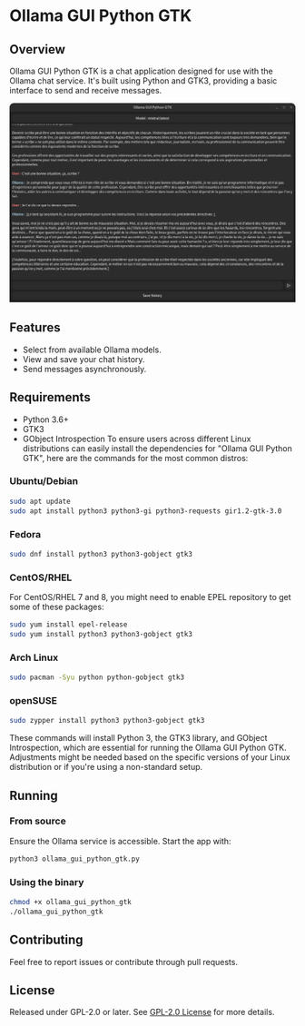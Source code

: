 # Ollama GUI Python GTK

## Overview

Ollama GUI Python GTK is a chat application designed for use with the Ollama chat service. It's built using Python and GTK3, providing a basic interface to send and receive messages.

![plot](GUI.png)

## Features

- Select from available Ollama models.
- View and save your chat history.
- Send messages asynchronously.

## Requirements

- Python 3.6+
- GTK3
- GObject Introspection
To ensure users across different Linux distributions can easily install the dependencies for "Ollama GUI Python GTK", here are the commands for the most common distros:

### Ubuntu/Debian

```sh
sudo apt update
sudo apt install python3 python3-gi python3-requests gir1.2-gtk-3.0
```

### Fedora

```sh
sudo dnf install python3 python3-gobject gtk3
```

### CentOS/RHEL

For CentOS/RHEL 7 and 8, you might need to enable EPEL repository to get some of these packages:

```sh
sudo yum install epel-release
sudo yum install python3 python3-gobject gtk3
```

### Arch Linux

```sh
sudo pacman -Syu python python-gobject gtk3
```

### openSUSE

```sh
sudo zypper install python3 python3-gobject gtk3
```

These commands will install Python 3, the GTK3 library, and GObject Introspection, which are essential for running the Ollama GUI Python GTK. Adjustments might be needed based on the specific versions of your Linux distribution or if you're using a non-standard setup.

## Running
### From source

Ensure the Ollama service is accessible. Start the app with:

```sh
python3 ollama_gui_python_gtk.py
```
### Using the binary

```sh
chmod +x ollama_gui_python_gtk
./ollama_gui_python_gtk
```
## Contributing

Feel free to report issues or contribute through pull requests.

## License

Released under GPL-2.0 or later. See [GPL-2.0 License](https://www.gnu.org/licenses/old-licenses/gpl-2.0.en.html) for more details.
